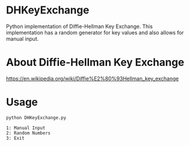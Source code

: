 # DHKeyExchange
Python implementation of Diffie-Hellman Key Exchange. This implementation has a random generator for key values and also allows for manual input.

# About Diffie-Hellman Key Exchange
https://en.wikipedia.org/wiki/Diffie%E2%80%93Hellman_key_exchange

# Usage
    python DHKeyExchange.py

    1: Manual Input
    2: Random Numbers
    3: Exit